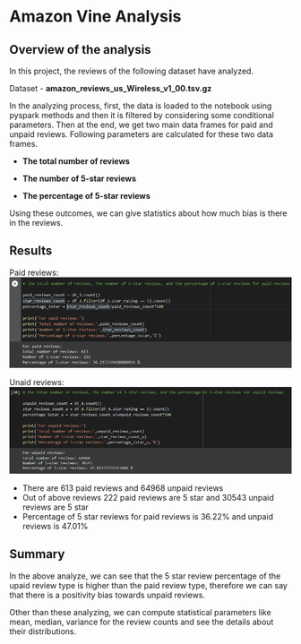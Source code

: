 # Amazon Vine Analysis

## Overview of the analysis

In this project, the reviews of the following dataset have analyzed.

Dataset - **amazon_reviews_us_Wireless_v1_00.tsv.gz**

In the analyzing process, first, the data is loaded to the notebook using pyspark methods and then it is filtered by considering some conditional parameters. Then at the end, we get two main data frames for paid and unpaid reviews. Following parameters are calculated for these two data frames.

- **The total number of reviews**

- **The number of 5-star reviews**

- **The percentage of 5-star reviews**

Using these outcomes, we can give statistics about how much bias is there in the reviews.

## Results

Paid reviews:
![paid_review_statistic](images/paid.png)

Unaid reviews:
![unpaid_review_statistic](images/unpaid.png)

- There are 613 paid reviews and 64968 unpaid reviews
- Out of above reviews 222 paid reviews are 5 star and 30543 unpaid reviews are 5 star
- Percentage of 5 star reviews for paid reviews is 36.22% and unpaid reviews is 47.01%

## Summary

In the above analyze, we can see that the 5 star review percentage of the upaid review type is higher than the paid review type, therefore we can say that there is a positivity bias towards unpaid reviews.

Other than these analyzing, we can compute statistical parameters like mean, median, variance for the review counts and see the details about their distributions.
